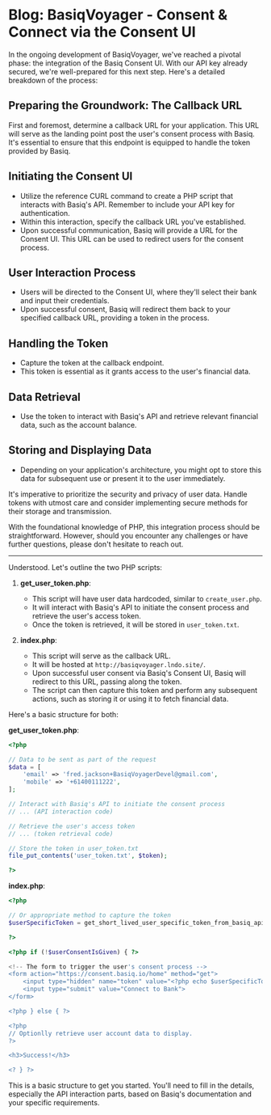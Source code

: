 # Blog: BasiqVoyager - Consent & Connect via the Consent UI

In the ongoing development of BasiqVoyager, we've reached a pivotal phase: the integration of the Basiq Consent UI. With our API key already secured, we're well-prepared for this next step. Here's a detailed breakdown of the process:

## Preparing the Groundwork: The Callback URL

First and foremost, determine a callback URL for your application. This URL will serve as the landing point post the user's consent process with Basiq. It's essential to ensure that this endpoint is equipped to handle the token provided by Basiq.

## Initiating the Consent UI

- Utilize the reference CURL command to create a PHP script that interacts with Basiq's API. Remember to include your API key for authentication.
- Within this interaction, specify the callback URL you've established.
- Upon successful communication, Basiq will provide a URL for the Consent UI. This URL can be used to redirect users for the consent process.

## User Interaction Process

- Users will be directed to the Consent UI, where they'll select their bank and input their credentials.
- Upon successful consent, Basiq will redirect them back to your specified callback URL, providing a token in the process.

## Handling the Token

- Capture the token at the callback endpoint.
- This token is essential as it grants access to the user's financial data.

## Data Retrieval

- Use the token to interact with Basiq's API and retrieve relevant financial data, such as the account balance.

## Storing and Displaying Data

- Depending on your application's architecture, you might opt to store this data for subsequent use or present it to the user immediately.

It's imperative to prioritize the security and privacy of user data. Handle tokens with utmost care and consider implementing secure methods for their storage and transmission.

With the foundational knowledge of PHP, this integration process should be straightforward. However, should you encounter any challenges or have further questions, please don't hesitate to reach out.

---

Understood. Let's outline the two PHP scripts:

1. **get_user_token.php**:
   - This script will have user data hardcoded, similar to `create_user.php`.
   - It will interact with Basiq's API to initiate the consent process and retrieve the user's access token.
   - Once the token is retrieved, it will be stored in `user_token.txt`.

2. **index.php**:
   - This script will serve as the callback URL.
   - It will be hosted at `http://basiqvoyager.lndo.site/`.
   - Upon successful user consent via Basiq's Consent UI, Basiq will redirect to this URL, passing along the token.
   - The script can then capture this token and perform any subsequent actions, such as storing it or using it to fetch financial data.

Here's a basic structure for both:

**get_user_token.php**:
```php
<?php

// Data to be sent as part of the request
$data = [
    'email' => 'fred.jackson+BasiqVoyagerDevel@gmail.com',
    'mobile' => '+61400111222',
];

// Interact with Basiq's API to initiate the consent process
// ... (API interaction code)

// Retrieve the user's access token
// ... (token retrieval code)

// Store the token in user_token.txt
file_put_contents('user_token.txt', $token);

?>
```

**index.php**:
```php
<?php

// Or appropriate method to capture the token
$userSpecificToken = get_short_lived_user_specific_token_from_basiq_api();

?>

<?php if (!$userConsentIsGiven) { ?>

<!-- The form to trigger the user's consent process -->
<form action="https://consent.basiq.io/home" method="get">
    <input type="hidden" name="token" value="<?php echo $userSpecificToken; ?>">
    <input type="submit" value="Connect to Bank">
</form>

<?php } else { ?>

<?php
// Optionlly retrieve user account data to display.
?>

<h3>Success!</h3>

<? } ?>

```

This is a basic structure to get you started. You'll need to fill in the details, especially the API interaction parts, based on Basiq's documentation and your specific requirements. 

